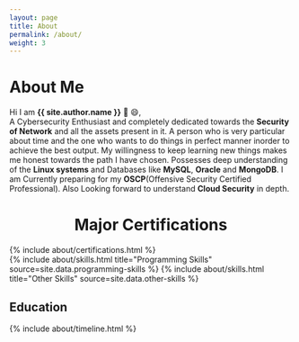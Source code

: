 ```yaml
---
layout: page
title: About
permalink: /about/
weight: 3
---
```


# **About Me**

Hi I am **{{ site.author.name }}** :wave: :smile:,<br>
A Cybersecurity Enthusiast and completely dedicated towards the **Security of Network** and all the assets present in it. A person who is very particular about time and the one who wants to do things in perfect manner inorder to achieve the best output. My willingness to keep learning new things makes me honest towards the path I have chosen. Possesses deep understanding of the **Linux systems** and Databases like **MySQL**, **Oracle** and **MongoDB**. I am Currently preparing for my **OSCP**(Offensive Security Certified Professional). Also Looking forward to understand **Cloud Security** in depth.

<div style="text-align: center">
<h1>Major Certifications</h1>
</div>

<div class="row">
{% include about/certifications.html %}
</div>

<div class="row">
{% include about/skills.html title="Programming Skills" source=site.data.programming-skills %}
{% include about/skills.html title="Other Skills" source=site.data.other-skills %}
</div>

## Education

<div class="row">
{% include about/timeline.html %}
</div>